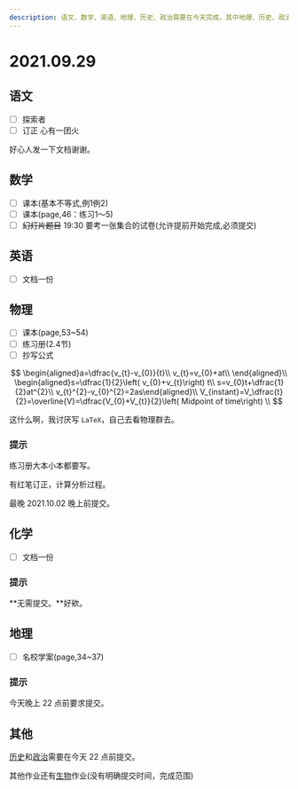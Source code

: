 ```yaml
---
description: 语文、数学、英语、地理、历史、政治需要在今天完成。其中地理、历史、政治需要在今天晚上 22 点前提交。
---
```


# 2021.09.29

## 语文

* [ ] 探索者
* [ ] 订正 心有一团火

好心人发一下文档谢谢。

## 数学

* [ ] 课本\(基本不等式,例1例2\)
* [ ] 课本\(page,46：练习1～5\)
* [ ] ~~幻灯片题目~~  19:30 要考一张集合的试卷\(允许提前开始完成,必须提交\)

## 英语

* [ ] 文档一份



## 物理

* [ ] 课本\(page,53~54\)
* [ ] 练习册\(2.4节\)
* [ ] 抄写公式

$$
\begin{aligned}a=\dfrac{v_{t}-v_{0}}{t}\\
v_{t}=v_{0}+at\\
\end{aligned}\\
\begin{aligned}s=\dfrac{1}{2}\left( v_{0}+v_{t}\right) t\\
s=v_{0}t+\dfrac{1}{2}at^{2}\\
v_{t}^{2}-v_{0}^{2}=2as\end{aligned}\\
V_{instant}=V_\dfrac{t}{2}=\overline{V}=\dfrac{V_{0}+V_{t}}{2}\left( Midpoint of time\right) \\
$$

这什么啊，我讨厌写 `LaTeX`，自己去看物理群去。 

### 提示

练习册大本小本都要写。

有红笔订正，计算分析过程。

最晚 2021.10.02 晚上前提交。

## 化学

* [ ] 文档一份



### 提示

**无需提交。**好欸。

## 地理

* [ ] 名校学案\(page,34~37\)

### 提示

今天晚上 22 点前要求提交。

## 其他

[历史](https://yuioto.gitbook.io/homework/zuo-ye-dan/2021.09.28#li-shi)和[政治](https://yuioto.gitbook.io/homework/zuo-ye-dan/2021.09.28#zheng-zhi)需要在今天 22 点前提交。

其他作业还有[生物](https://yuioto.gitbook.io/homework/zuo-ye-dan/2021.09.28#sheng-wu)作业\(没有明确提交时间，完成范围\)

